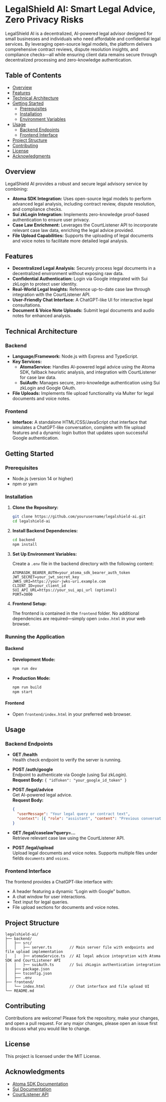 # LegalShield AI: Smart Legal Advice, Zero Privacy Risks

LegalShield AI is a decentralized, AI-powered legal advisor designed for small businesses and individuals who need affordable and confidential legal services. By leveraging open-source legal models, the platform delivers comprehensive contract reviews, dispute resolution insights, and compliance checks—all while ensuring client data remains secure through decentralized processing and zero-knowledge authentication.

## Table of Contents

- [Overview](#overview)
- [Features](#features)
- [Technical Architecture](#technical-architecture)
- [Getting Started](#getting-started)
  - [Prerequisites](#prerequisites)
  - [Installation](#installation)
  - [Environment Variables](#environment-variables)
- [Usage](#usage)
  - [Backend Endpoints](#backend-endpoints)
  - [Frontend Interface](#frontend-interface)
- [Project Structure](#project-structure)
- [Contributing](#contributing)
- [License](#license)
- [Acknowledgments](#acknowledgments)

## Overview

LegalShield AI provides a robust and secure legal advisory service by combining:

- **Atoma SDK Integration:** Uses open-source legal models to perform advanced legal analysis, including contract review, dispute resolution, and compliance checks.
- **Sui zkLogin Integration:** Implements zero-knowledge proof-based authentication to ensure user privacy.
- **Case Law Enrichment:** Leverages the CourtListener API to incorporate relevant case law data, enriching the legal advice provided.
- **File Upload Capabilities:** Supports the uploading of legal documents and voice notes to facilitate more detailed legal analysis.

## Features

- **Decentralized Legal Analysis:** Securely process legal documents in a decentralized environment without exposing raw data.
- **Confidential Authentication:** Login via Google integrated with Sui zkLogin to protect user identity.
- **Real-World Legal Insights:** Reference up-to-date case law through integration with the CourtListener API.
- **User-Friendly Chat Interface:** A ChatGPT-like UI for interactive legal consultations.
- **Document & Voice Note Uploads:** Submit legal documents and audio notes for enhanced analysis.

## Technical Architecture

### Backend

- **Language/Framework:** Node.js with Express and TypeScript.
- **Key Services:**
  - **AtomaService:** Handles AI-powered legal advice using the Atoma SDK, fallback heuristic analysis, and integration with CourtListener for case law data.
  - **SuiAuth:** Manages secure, zero-knowledge authentication using Sui zkLogin and Google OAuth.
- **File Uploads:** Implements file upload functionality via Multer for legal documents and voice notes.

### Frontend

- **Interface:** A standalone HTML/CSS/JavaScript chat interface that simulates a ChatGPT-like conversation, complete with file upload features and a dynamic login button that updates upon successful Google authentication.

## Getting Started

### Prerequisites

- Node.js (version 14 or higher)
- npm or yarn

### Installation

1. **Clone the Repository:**

   ```bash
   git clone https://github.com/yourusername/legalshield-ai.git
   cd legalshield-ai
   ```

2. **Install Backend Dependencies:**

   ```bash
   cd backend
   npm install
   ```

3. **Set Up Environment Variables:**

   Create a `.env` file in the backend directory with the following content:

   ```dotenv
   ATOMASDK_BEARER_AUTH=your_atoma_sdk_bearer_auth_token
   JWT_SECRET=your_jwt_secret_key
   JWKS_URI=https://your-jwks-uri.example.com
   CLIENT_ID=your_client_id
   SUI_API_URL=https://your_sui_api_url (optional)
   PORT=3000
   ```

4. **Frontend Setup:**

   The frontend is contained in the `frontend` folder. No additional dependencies are required—simply open `index.html` in your web browser.

### Running the Application

#### Backend

- **Development Mode:**

  ```bash
  npm run dev
  ```

- **Production Mode:**

  ```bash
  npm run build
  npm start
  ```

#### Frontend

- Open `frontend/index.html` in your preferred web browser.

## Usage

### Backend Endpoints

- **GET /health**  
  Health check endpoint to verify the server is running.

- **POST /auth/google**  
  Endpoint to authenticate via Google (using Sui zkLogin).  
  **Request Body:** `{ "idToken": "your_google_id_token" }`

- **POST /legal/advice**  
  Get AI-powered legal advice.  
  **Request Body:**  
  ```json
  {
    "userMessage": "Your legal query or contract text",
    "context": [{ "role": "assistant", "content": "Previous conversation message" }]
  }
  ```

- **GET /legal/caselaw?query=...**  
  Retrieve relevant case law using the CourtListener API.

- **POST /legal/upload**  
  Upload legal documents and voice notes. Supports multiple files under fields `documents` and `voices`.

### Frontend Interface

The frontend provides a ChatGPT-like interface with:
- A header featuring a dynamic “Login with Google” button.
- A chat window for user interactions.
- Text input for legal queries.
- File upload sections for documents and voice notes.

## Project Structure

```
legalshield-ai/
├── backend/
│   ├── src/
│   │   ├── server.ts        // Main server file with endpoints and file upload implementation
│   │   ├── atomaService.ts  // AI legal advice integration with Atoma SDK and CourtListener API
│   │   ├── suiAuth.ts       // Sui zkLogin authentication integration
│   ├── package.json
│   ├── tsconfig.json
│   ├── .env
├── frontend/
│   └── index.html           // Chat interface and file upload UI
└── README.md
```

## Contributing

Contributions are welcome! Please fork the repository, make your changes, and open a pull request. For any major changes, please open an issue first to discuss what you would like to change.

## License

This project is licensed under the MIT License.

## Acknowledgments

- [Atoma SDK Documentation](https://docs.atoma.network/)
- [Sui Documentation](https://docs.sui.io/)
- [CourtListener API](https://www.courtlistener.com/api/rest-info/)
```

